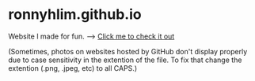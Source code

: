 # ronnyhlim.github.io
Website I made for fun. --> [Click me to check it out](https://ronnyhlim.github.io/)

(Sometimes, photos on websites hosted by GitHub don't display properly due to case sensitivity in the extention of the file. To fix that change the extention (.png, .jpeg, etc) to all CAPS.)
